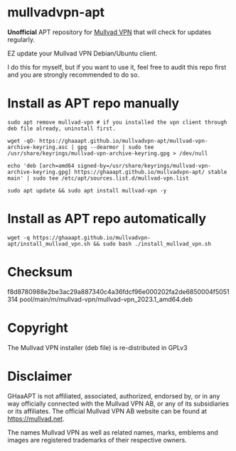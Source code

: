 # mullvadvpn-apt
**Unofficial** APT repository for [Mullvad VPN](https://github.com/mullvad/mullvadvpn-app) that will check for updates regularly.

EZ update your Mullvad VPN Debian/Ubuntu client.

I do this for myself, but if you want to use it, feel free to audit this repo first and you are strongly recommended to do so.

# Install as APT repo manually
```shell
sudo apt remove mullvad-vpn # if you installed the vpn client through deb file already, uninstall first.
```
```shell
wget -qO- https://ghaaapt.github.io/mullvadvpn-apt/mullvad-vpn-archive-keyring.asc | gpg --dearmor | sudo tee /usr/share/keyrings/mullvad-vpn-archive-keyring.gpg > /dev/null
```
```shell
echo 'deb [arch=amd64 signed-by=/usr/share/keyrings/mullvad-vpn-archive-keyring.gpg] https://ghaaapt.github.io/mullvadvpn-apt/ stable main' | sudo tee /etc/apt/sources.list.d/mullvad-vpn.list
```
```shell
sudo apt update && sudo apt install mullvad-vpn -y
```

# Install as APT repo automatically
```shell
wget -q https://ghaaapt.github.io/mullvadvpn-apt/install_mullvad_vpn.sh && sudo bash ./install_mullvad_vpn.sh
```

# Checksum
f8d8780988e2be3ac29a887340c4a36fdcf96e000202fa2de6850004f5051314  pool/main/m/mullvad-vpn/mullvad-vpn_2023.1_amd64.deb

# Copyright
The Mullvad VPN installer (deb file) is re-distributed in GPLv3

# Disclaimer
GHaaAPT is not affiliated, associated, authorized, endorsed by, or in any way officially connected with the Mullvad VPN AB, or any of its subsidiaries or its affiliates. The official Mullvad VPN AB website can be found at https://mullvad.net.

The names Mullvad VPN as well as related names, marks, emblems and images are registered trademarks of their respective owners.
